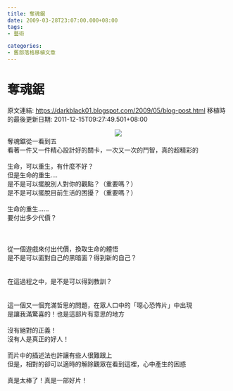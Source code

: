 ```yaml
---
title: 奪魂鋸
date: 2009-03-28T23:07:00.000+08:00
tags: 
- 藝術

categories:
- 舊部落格移植文章
---
```


# 奪魂鋸

原文連結: https://darkblack01.blogspot.com/2009/05/blog-post.html
移植時的最後更新日期: 2011-12-15T09:27:49.501+08:00

<div class="separator" style="clear: both; text-align: center;"><a href="http://upload.wikimedia.org/wikipedia/zh/3/34/Saw_poster.JPG" imageanchor="1" style="margin-left: 1em; margin-right: 1em;"><img border="0" src="http://upload.wikimedia.org/wikipedia/zh/3/34/Saw_poster.JPG" /></a></div>奪魂鋸從一看到五<br />看著一件又一件精心設計好的關卡，一次又一次的鬥智，真的超精彩的<br /><br />生命，可以重生，有什麼不好？<br />但是生命的重生....<br />是不是可以擺脫別人對你的觀點？（重要嗎？）<br />是不是可以擺脫目前生活的困擾？（重要嗎？）<br /><br />生命的重生......<br />要付出多少代價？<br /><br /><a name='more'></a><br /><br />從一個遊戲來付出代價，換取生命的體悟<br />是不是可以面對自己的黑暗面？得到新的自己？<br /><br /><br />在這過程之中，是不是可以得到教訓？<br /><br /><br />這一個又一個充滿哲思的問題，在眾人口中的「噁心恐怖片」中出現<br />是讓我滿驚喜的！也是這部片有意思的地方<br /><br />沒有絕對的正義！<br />沒有人是真正的好人！<br /><br />而片中的插述法也許讓有些人很難跟上<br />但是，相對的卻可以適時的解除觀眾在看到這裡，心中產生的困惑<br /><br />真是太棒了！真是一部好片！
